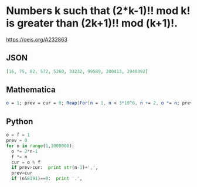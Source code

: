 # Numbers k such that \(2\*k\-1\)\!\! mod k\! is greater than \(2k\+1\)\!\! mod \(k\+1\)\!\.
https://oeis.org/A232863
## JSON
```JSON
[16, 75, 82, 572, 5260, 33232, 99589, 200413, 2940392]
```
## Mathematica
```Mathematica
o = 1; prev = cur = 0; Reap[For[n = 1, n < 3*10^6, n += 2, o *= n; prev = cur; cur = Mod[o, (Quotient[n, 2] + 1)!]; If[n > 1 && prev > cur, Print[(n - 1)/2]; Sow[(n - 1)/2]]]][[2, 1]] (* translated from _Alex Ratushnyak_'s Python code *)
```
## Python
```Python
o = f = 1
prev = 0
for n in range(1,1000000):
  o *= 2*n-1
  f *= n
  cur = o % f
  if prev>cur:  print str(n-1)+',',
  prev=cur
  if (n&8191)==0:  print '.',
```
